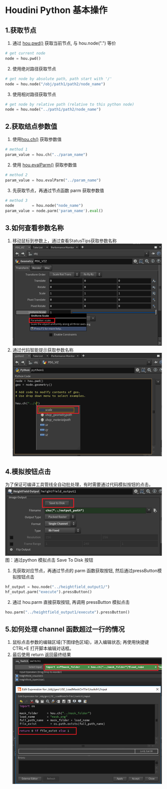 # Houdini Python 基本操作

## 1.获取节点
1. 通过 [hou.pwd()](https://www.sidefx.com/docs/houdini/hom/hou/pwd.html) 获取当前节点, 与 hou.node(".") 等价
```python
# get current node
node = hou.pwd()
```
2. 使用绝对路径获取节点
```python
# get node by absolute path, path start with '/'
node = hou.node("/obj/path1/path2/node_name")
```
3. 使用相对路径获取节点
```python
# get node by relative path (relative to this python node)
node = hou.node("../path1/path2/node_name")
```

## 2.获取结点参数值
1. 使用[hou.ch()](https://www.sidefx.com/docs/houdini/hom/hou/ch.html) 获取参数值
```python
# method 1
param_value = hou.ch("../param_name")
```
2. 使用 [hou.evalParm()](https://www.sidefx.com/docs/houdini/hom/hou/evalParm.html) 获取参数值   
```python
# method 2
param_value = hou.evalParm("../param_name")
```
3. 先获取节点，再通过节点函数 parm 获取参数值
```python
# method 3
node        = hou.node("node_name")
param_value = node.parm('param_name').eval()
```

## 3.如何查看参数名称
1. 移动鼠标到参数上，通过查看StatusTips获取参数名称   
![get param name](https://raw.githubusercontent.com/timi-liuliang/writing/master/2020/3.Houdini%20Python%20%E5%B8%B8%E7%94%A8%E6%93%8D%E4%BD%9C/get_param_name_1.png)   
2. 通过代码智能提示获取参数名称   
![get param name](https://raw.githubusercontent.com/timi-liuliang/writing/master/2020/3.Houdini%20Python%20%E5%B8%B8%E7%94%A8%E6%93%8D%E4%BD%9C/get_param_name_2.png)   

## 4.模拟按钮点击
为了保证可编译工具管线全自动批处理，有时需要通过代码模拟按钮的点击。   
![save to disk](https://raw.githubusercontent.com/timi-liuliang/writing/master/2020/3.Houdini%20Python%20%E5%B8%B8%E7%94%A8%E6%93%8D%E4%BD%9C/save_to_disk_button.png)  
图：通过python 模拟点击 Save To Disk 按钮   

1. 先获取对应节点，再通过节点的 parm 函数获取按钮, 然后通过pressButton模拟按钮点击
```python
hf_output = hou.node("../heightfield_output1/")
hf_output.parm("execute").pressButton()
```
2. 通过 hou.parm 直接获取按钮, 再调用 pressButton 模拟点击
```python
hou.parm("../heightfield_output1/execute").pressButton()
```

## 5.如何处理 channel 函数超过一行的情况

1. 鼠标点击参数的编辑区域(下图绿色区域)，进入编辑状态; 再使用快捷键 CTRL+E 打开脚本编辑对话框。
2. 最后使用 return 返回最终结果
![channel](https://raw.githubusercontent.com/timi-liuliang/writing/master/2020/3.Houdini%20Python%20%E5%B8%B8%E7%94%A8%E6%93%8D%E4%BD%9C/multiline_channel.png)  
